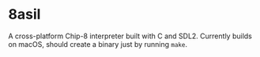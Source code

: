 # 8asil
A cross-platform Chip-8 interpreter built with C and SDL2. Currently builds on macOS, should create a binary just by running `make`.
